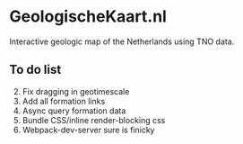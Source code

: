 # GeologischeKaart.nl
Interactive geologic map of the Netherlands using TNO data.

## To do list

2. Fix dragging in geotimescale
4. Add all formation links
5. Async query formation data
7. Bundle CSS/inline render-blocking css
9. Webpack-dev-server sure is finicky